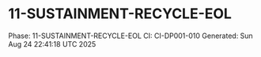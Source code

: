 # 11-SUSTAINMENT-RECYCLE-EOL
Phase: 11-SUSTAINMENT-RECYCLE-EOL
CI: CI-DP001-010
Generated: Sun Aug 24 22:41:18 UTC 2025
